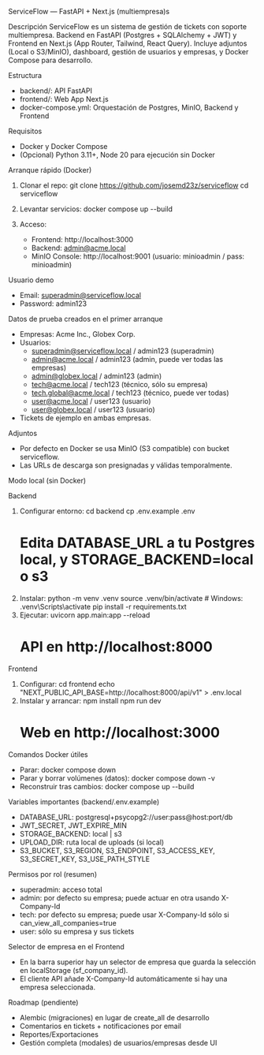 ServiceFlow — FastAPI + Next.js (multiempresa)s

Descripción
ServiceFlow es un sistema de gestión de tickets con soporte multiempresa. Backend en FastAPI (Postgres + SQLAlchemy + JWT) y Frontend en Next.js (App Router, Tailwind, React Query). Incluye adjuntos (Local o S3/MinIO), dashboard, gestión de usuarios y empresas, y Docker Compose para desarrollo.

Estructura
- backend/: API FastAPI
- frontend/: Web App Next.js
- docker-compose.yml: Orquestación de Postgres, MinIO, Backend y Frontend

Requisitos
- Docker y Docker Compose
- (Opcional) Python 3.11+, Node 20 para ejecución sin Docker

Arranque rápido (Docker)
1) Clonar el repo:
   git clone https://github.com/josemd23z/serviceflow
   cd serviceflow

2) Levantar servicios:
   docker compose up --build

3) Acceso:
   - Frontend: http://localhost:3000
   - Backend: admin@acme.local
   - MinIO Console: http://localhost:9001 (usuario: minioadmin / pass: minioadmin)

Usuario demo
- Email: superadmin@serviceflow.local
- Password: admin123

Datos de prueba creados en el primer arranque
- Empresas: Acme Inc., Globex Corp.
- Usuarios:
  - superadmin@serviceflow.local / admin123 (superadmin)
  - admin@acme.local / admin123 (admin, puede ver todas las empresas)
  - admin@globex.local / admin123 (admin)
  - tech@acme.local / tech123 (técnico, sólo su empresa)
  - tech.global@acme.local / tech123 (técnico, puede ver todas)
  - user@acme.local / user123 (usuario)
  - user@globex.local / user123 (usuario)
- Tickets de ejemplo en ambas empresas.

Adjuntos
- Por defecto en Docker se usa MinIO (S3 compatible) con bucket serviceflow.
- Las URLs de descarga son presignadas y válidas temporalmente.

Modo local (sin Docker)

Backend
1) Configurar entorno:
   cd backend
   cp .env.example .env
   # Edita DATABASE_URL a tu Postgres local, y STORAGE_BACKEND=local o s3
2) Instalar:
   python -m venv .venv
   source .venv/bin/activate  # Windows: .venv\Scripts\activate
   pip install -r requirements.txt
3) Ejecutar:
   uvicorn app.main:app --reload
   # API en http://localhost:8000

Frontend
1) Configurar:
   cd frontend
   echo "NEXT_PUBLIC_API_BASE=http://localhost:8000/api/v1" > .env.local
2) Instalar y arrancar:
   npm install
   npm run dev
   # Web en http://localhost:3000

Comandos Docker útiles
- Parar: docker compose down
- Parar y borrar volúmenes (datos): docker compose down -v
- Reconstruir tras cambios: docker compose up --build

Variables importantes (backend/.env.example)
- DATABASE_URL: postgresql+psycopg2://user:pass@host:port/db
- JWT_SECRET, JWT_EXPIRE_MIN
- STORAGE_BACKEND: local | s3
- UPLOAD_DIR: ruta local de uploads (si local)
- S3_BUCKET, S3_REGION, S3_ENDPOINT, S3_ACCESS_KEY, S3_SECRET_KEY, S3_USE_PATH_STYLE

Permisos por rol (resumen)
- superadmin: acceso total
- admin: por defecto su empresa; puede actuar en otra usando X-Company-Id
- tech: por defecto su empresa; puede usar X-Company-Id sólo si can_view_all_companies=true
- user: sólo su empresa y sus tickets

Selector de empresa en el Frontend
- En la barra superior hay un selector de empresa que guarda la selección en localStorage (sf_company_id).
- El cliente API añade X-Company-Id automáticamente si hay una empresa seleccionada.

Roadmap (pendiente)
- Alembic (migraciones) en lugar de create_all de desarrollo
- Comentarios en tickets + notificaciones por email
- Reportes/Exportaciones
- Gestión completa (modales) de usuarios/empresas desde UI

